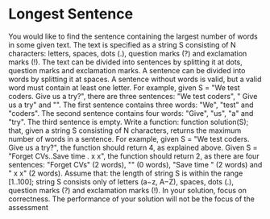 # Longest Sentence

You would like to find the sentence containing the largest number of words in some given text. The text is specified as a string S consisting of N characters: letters, spaces, dots (.), question marks (?) and exclamation marks (!).
The text can be divided into sentences by splitting it at dots, question marks and exclamation marks. A sentence can be divided into words by splitting it at spaces. A sentence without words is valid, but a valid word must contain at least one letter.
For example, given S = "We test coders. Give us a try?", there are three sentences: "We test coders", " Give us a try" and "". The first sentence contains three words: "We", "test" and "coders". The second sentence contains four words: "Give", "us", "a" and "try". The third sentence is empty.
Write a function:
function solution(S);
that, given a string S consisting of N characters, returns the maximum number of words in a sentence.
For example, given S = "We test coders. Give us a try?", the function should return 4, as explained above.
Given S = "Forget CVs..Save time . x x", the function should return 2, as there are four sentences: "Forget CVs" (2 words), "" (0 words), "Save time " (2 words) and " x x" (2 words).
Assume that:
the length of string S is within the range [1..100];
string S consists only of letters (a−z, A−Z), spaces, dots (.), question marks (?) and exclamation marks (!).
In your solution, focus on correctness. The performance of your solution will not be the focus of the assessment
